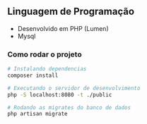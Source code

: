 ## Linguagem de Programação
- Desenvolvido em PHP (Lumen)
- Mysql

### Como rodar o projeto

```bash
# Instalando dependencias
composer install

# Executando o servidor de desenvolvimento
php -S localhost:8080 -t ./public

# Rodando as migrates do banco de dados
php artisan migrate

```
